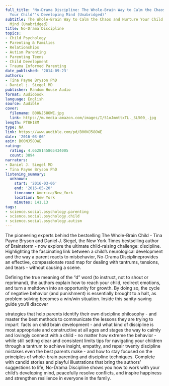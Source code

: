 ```yaml
---
full_title: 'No-Drama Discipline: The Whole-Brain Way to Calm the Chaos and Nurture
  Your Child''s Developing Mind (Unabridged)'
subtitle: The Whole-Brain Way to Calm the Chaos and Nurture Your Child's Developing
  Mind (Unabridged)
title: No-Drama Discipline
topics:
- Child Psychology
- Parenting & Families
- Relationships
- Autism Parenting
- Parenting Teens
- Child Development
- Trauma Informed Parenting
date_published: '2014-09-23'
authors:
- Tina Payne Bryson PhD
- Daniel j. Siegel MD
publisher: Random House Audio
format: Audiobook
language: English
source: Audible
cover:
  filename: B00NJ58OWE.jpg
  link: https://m.media-amazon.com/images/I/51oJmmttxTL._SL500_.jpg
length: PT8H18M
type: NA
link: https://www.audible.com/pd/B00NJ58OWE
date: '2016-03-06'
asin: B00NJ58OWE
rating:
  rating: 4.6628145865434005
  count: 3894
narrators:
- Daniel J. Siegel MD
- Tina Payne Bryson PhD
listening_summary:
  unknown:
    start: '2016-03-06'
    end: '2016-05-20'
    timezone: America/New_York
    location: New York
    minutes: 141.13
tags:
- science.social.psychology.parenting
- science.social.psychology.child
- science.social.psychology.autism
---
```

The pioneering experts behind the bestselling The Whole-Brain Child - Tina Payne Bryson and Daniel J. Siegel, the New York Times bestselling author of Brainstorm - now explore the ultimate child-raising challenge: discipline. Highlighting the fascinating link between a child’s neurological development and the way a parent reacts to misbehavior, No-Drama Disciplineprovides an effective, compassionate road map for dealing with tantrums, tensions, and tears - without causing a scene.

Defining the true meaning of the “d” word (to instruct, not to shout or reprimand), the authors explain how to reach your child, redirect emotions, and turn a meltdown into an opportunity for growth. By doing so, the cycle of negative behavior (and punishment) is essentially brought to a halt, as problem solving becomes a win/win situation. Inside this sanity-saving guide you’ll discover



strategies that help parents identify their own discipline philosophy - and master the best methods to communicate the lessons they are trying to impart  facts on child brain development - and what kind of discipline is most appropriate and constructive at all ages and stages the way to calmly and lovingly connect with a child - no matter how extreme the behavior - while still setting clear and consistent limits tips for navigating your children through a tantrum to achieve insight, empathy, and repair twenty discipline mistakes even the best parents make - and how to stay focused on the principles of whole-brain parenting and discipline techniques. Complete with candid stories and playful illustrations that bring the authors’ suggestions to life, No-Drama Discipline shows you how to work with your child’s developing mind, peacefully resolve conflicts, and inspire happiness and strengthen resilience in everyone in the family.


